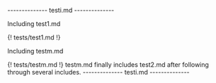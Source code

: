 -------------- testi.md --------------

Including test1.md

{! tests/test1.md !}

Including testm.md

{! tests/testm.md !} testm.md finally includes test2.md after following through several includes.
-------------- testi.md --------------
